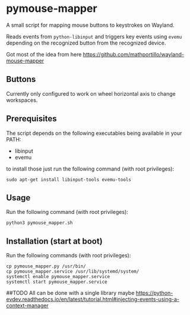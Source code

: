# pymouse-mapper
A small script for mapping mouse buttons to keystrokes on Wayland.

Reads events from `python-libinput` and triggers key events using `evemu`
depending on the recognized button from the recognized device.

Got most of the idea from here https://github.com/mathportillo/wayland-mouse-mapper

## Buttons
Currently only configured to work on wheel horizontal axis to change workspaces.

## Prerequisites
The script depends on the following executables being available in your PATH:
- libinput
- evemu

to install those just run the following command (with root privileges):
```
sudo apt-get install libinput-tools evemu-tools
```

## Usage
Run the following command (with root privileges):
```
python3 pymouse_mapper.sh
```

## Installation (start at boot)
Run the following commands (with root privileges):

```
cp pymouse_mapper.py /usr/bin/
cp pymouse_mapper.service /usr/lib/systemd/system/
systemctl enable pymouse_mapper.service
systemctl start pymouse_mapper.service
```

##TODO
All can be done with a single library maybe
https://python-evdev.readthedocs.io/en/latest/tutorial.html#injecting-events-using-a-context-manager